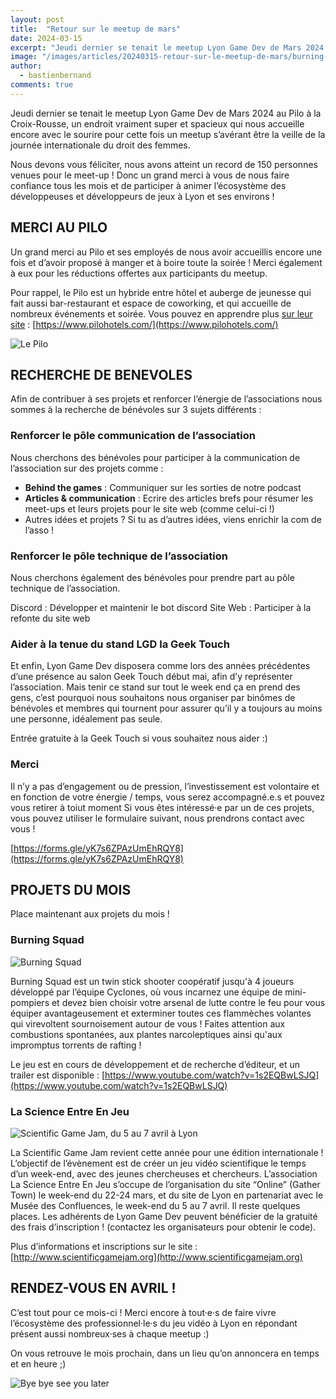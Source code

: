 ```yaml
---
layout: post
title:  "Retour sur le meetup de mars"
date: 2024-03-15
excerpt: "Jeudi dernier se tenait le meetup Lyon Game Dev de Mars 2024 au Pilo à la Croix-Rousse ..."
image: "/images/articles/20240315-retour-sur-le-meetup-de-mars/burning-squad.png"
author: 
  - bastienbernand
comments: true
---
```

Jeudi dernier se tenait le meetup Lyon Game Dev de Mars 2024 au Pilo à la Croix-Rousse, un endroit vraiment super et spacieux qui nous accueille encore avec le sourire pour cette fois un meetup s’avérant être la veille de la journée internationale du droit des femmes.

Nous devons vous féliciter, nous avons atteint un record de 150 personnes venues pour le meet-up ! Donc un grand merci à vous de nous faire confiance tous les mois et de participer à animer l’écosystème des développeuses et développeurs de jeux à Lyon et ses environs !

## MERCI AU PILO

Un grand merci au Pilo et ses employés de nous avoir accueillis encore une fois et d’avoir proposé à manger et à boire toute la soirée ! Merci également à eux pour les réductions offertes aux participants du meetup.

Pour rappel, le Pilo est un hybride entre hôtel et auberge de jeunesse qui fait aussi bar-restaurant et espace de coworking, et qui accueille de nombreux événements et soirée. Vous pouvez en apprendre plus [sur leur site](https://www.pilohotels.com/) : [https://www.pilohotels.com/](https://www.pilohotels.com/)

<div class="box alt">
    <div class="row 50% uniform">
	<div class="6u">
        <span class="image fit">
            <img src="{{ "/images/articles/20240315-retour-sur-le-meetup-de-mars/pilo.png" | absolute_url }}" alt="Le Pilo" />
        </span>
    </div>
    </div>
</div>

## RECHERCHE DE BENEVOLES

Afin de contribuer à ses projets et renforcer l’énergie de l’associations nous sommes à la recherche de bénévoles sur 3 sujets différents :

### Renforcer le pôle communication de l’association

Nous cherchons des bénévoles pour participer à la communication de l’association sur des projets comme :
- **Behind the games** : Communiquer sur les sorties de notre podcast
- **Articles & communication** : Ecrire des articles brefs pour résumer les meet-ups et leurs projets pour le site web (comme celui-ci !)
- Autres idées et projets ? Si tu as d’autres idées, viens enrichir la com de l’asso !


### Renforcer le pôle technique de l’association

Nous cherchons également des bénévoles pour prendre part au pôle technique de l’association.

Discord : Développer et maintenir le bot discord
Site Web : Participer à la refonte du site web

### Aider à la tenue du stand LGD la Geek Touch

Et enfin, Lyon Game Dev disposera comme lors des années précédentes d’une présence au salon Geek Touch début mai, afin d’y représenter l’association.
Mais tenir ce stand sur tout le week end ça en prend des gens, c’est pourquoi nous souhaitons nous organiser par binômes de bénévoles et membres qui tournent pour assurer qu’il y a toujours au moins une personne, idéalement pas seule.

Entrée gratuite à la Geek Touch si vous souhaitez nous aider :)

### Merci

Il n’y a pas d’engagement ou de pression, l’investissement est volontaire et en fonction de votre énergie / temps, vous serez accompagné.e.s et pouvez vous retirer à toiut moment
Si vous êtes intéressé·e par un de ces projets, vous pouvez utiliser le formulaire suivant, nous prendrons contact avec vous ! 


[https://forms.gle/yK7s6ZPAzUmEhRQY8](https://forms.gle/yK7s6ZPAzUmEhRQY8)

## PROJETS DU MOIS

Place maintenant aux projets du mois !

### Burning Squad

<div class="box alt">
    <div class="row 50% uniform">
	<div class="6u">
        <span class="image fit">
            <img src="{{ "/images/articles/20240315-retour-sur-le-meetup-de-mars/burning-squad.png" | absolute_url }}" alt="Burning Squad" />
        </span>
    </div>
    </div>
</div>

Burning Squad est un twin stick shooter coopératif jusqu'à 4 joueurs développé par l’équipe Cyclones, où vous incarnez une équipe de mini-pompiers et devez bien choisir votre arsenal de lutte contre le feu pour vous équiper avantageusement et exterminer toutes ces flammèches volantes qui virevoltent sournoisement autour de vous !
Faites attention aux combustions spontanées, aux plantes narcoleptiques ainsi qu'aux impromptus torrents de rafting !

Le jeu est en cours de développement et de recherche d’éditeur, et un trailer est disponible : [https://www.youtube.com/watch?v=1s2EQBwLSJQ](https://www.youtube.com/watch?v=1s2EQBwLSJQ)

### La Science Entre En Jeu

<div class="box alt">
    <div class="row 50% uniform">
	<div class="6u">
        <span class="image fit">
            <img src="{{ "/images/articles/20240315-retour-sur-le-meetup-de-mars/scientific-game-jam.png" | absolute_url }}" alt="Scientific Game Jam, du 5 au 7 avril à Lyon" />
        </span>
    </div>
    </div>
</div>

La Scientific Game Jam revient cette année pour une édition internationale ! L’objectif de l’évènement est de créer un jeu vidéo scientifique le temps d’un week-end, avec des jeunes chercheuses et chercheurs. L’association La Science Entre En Jeu s’occupe de l’organisation du site “Online” (Gather Town) le week-end du 22-24 mars, et du site de Lyon en partenariat avec le Musée des Confluences, le week-end du 5 au 7 avril.
Il reste quelques places. Les adhérents de Lyon Game Dev peuvent bénéficier de la gratuité des frais d’inscription !
(contactez les organisateurs pour obtenir le code).

Plus d’informations et inscriptions sur le site : [http://www.scientificgamejam.org](http://www.scientificgamejam.org)

## RENDEZ-VOUS EN AVRIL !

C’est tout pour ce mois-ci ! Merci encore à tout·e·s de faire vivre l’écosystème des professionnel·le·s du jeu vidéo à Lyon en répondant présent aussi nombreux·ses à chaque meetup :)

On vous retrouve le mois prochain, dans un lieu qu’on annoncera en temps et en heure ;)

<div class="box alt">
    <div class="row 50% uniform">
	<div class="6u">
        <span class="image fit">
            <img src="{{ "/images/articles/20240315-retour-sur-le-meetup-de-mars/end.png" | absolute_url }}" alt="Bye bye see you later" />
        </span>
    </div>
    </div>
</div>